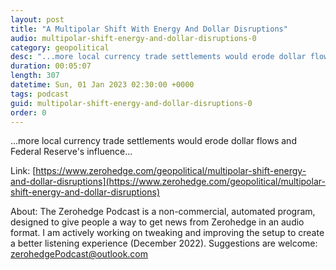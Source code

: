 ```yaml
---
layout: post
title: "A Multipolar Shift With Energy And Dollar Disruptions"
audio: multipolar-shift-energy-and-dollar-disruptions-0
category: geopolitical
desc: "...more local currency trade settlements would erode dollar flows and Federal Reserve's influence..."
duration: 00:05:07
length: 307
datetime: Sun, 01 Jan 2023 02:30:00 +0000
tags: podcast
guid: multipolar-shift-energy-and-dollar-disruptions-0
order: 0
---
```

...more local currency trade settlements would erode dollar flows and Federal Reserve's influence...

Link: [https://www.zerohedge.com/geopolitical/multipolar-shift-energy-and-dollar-disruptions](https://www.zerohedge.com/geopolitical/multipolar-shift-energy-and-dollar-disruptions)

About: The Zerohedge Podcast is a non-commercial, automated program, designed to give people a way to get news from Zerohedge in an audio format.  I am actively working on tweaking and improving the setup to create a better listening experience (December 2022).  Suggestions are welcome: [zerohedgePodcast@outlook.com](mailto:zerohedgePodcast@outlook.com)